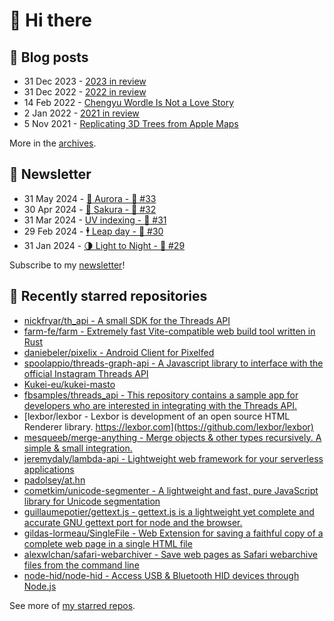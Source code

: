 # 👋 Hi there

## 📝 Blog posts

<!-- feed start -->
- 31 Dec 2023 - [2023 in review](https://cheeaun.com/blog/2023/12/2023-in-review/)
- 31 Dec 2022 - [2022 in review](https://cheeaun.com/blog/2022/12/2022-in-review/)
- 14 Feb 2022 - [Chengyu Wordle Is Not a Love Story](https://cheeaun.com/blog/2022/02/chengyu-wordle-is-not-a-love-story/)
- 2 Jan 2022 - [2021 in review](https://cheeaun.com/blog/2022/01/2021-in-review/)
- 5 Nov 2021 - [Replicating 3D Trees from Apple Maps](https://cheeaun.com/blog/2021/11/replicating-3d-trees-apple-maps/)
<!-- feed end -->

More in the [archives](https://cheeaun.com/blog/archives/).

## 📰 Newsletter

<!-- newsletter start -->
- 31 May 2024 - [🌌 Aurora - 🥫 #33](https://cheeaun.substack.com/p/aurora-33)
- 30 Apr 2024 - [🌸 Sakura - 🥫 #32](https://cheeaun.substack.com/p/sakura-32)
- 31 Mar 2024 - [UV indexing - 🥫 #31](https://cheeaun.substack.com/p/uv-indexing-31)
- 29 Feb 2024 - [🕴️ Leap day - 🥫 #30](https://cheeaun.substack.com/p/leap-day-30)
- 31 Jan 2024 - [🌗 Light to Night - 🥫 #29](https://cheeaun.substack.com/p/light-to-night-29)
<!-- newsletter end -->

Subscribe to my [newsletter](https://cheeaun.substack.com/)!

## 🌟 Recently starred repositories

<!-- starred repos start -->
- [nickfryar/th_api - A small SDK for the Threads API](https://github.com/nickfryar/th_api)
- [farm-fe/farm - Extremely fast Vite-compatible web build tool written in Rust](https://github.com/farm-fe/farm)
- [daniebeler/pixelix - Android Client for Pixelfed](https://github.com/daniebeler/pixelix)
- [spoolappio/threads-graph-api - A Javascript library to interface with the official Instagram Threads API](https://github.com/spoolappio/threads-graph-api)
- [Kukei-eu/kukei-masto](https://github.com/Kukei-eu/kukei-masto)
- [fbsamples/threads_api - This repository contains a sample app for developers who are interested in integrating with the Threads API.](https://github.com/fbsamples/threads_api)
- [lexbor/lexbor - Lexbor is development of an open source HTML Renderer library. https://lexbor.com](https://github.com/lexbor/lexbor)
- [mesqueeb/merge-anything - Merge objects & other types recursively. A simple & small integration.](https://github.com/mesqueeb/merge-anything)
- [jeremydaly/lambda-api - Lightweight web framework for your serverless applications](https://github.com/jeremydaly/lambda-api)
- [padolsey/at.hn](https://github.com/padolsey/at.hn)
- [cometkim/unicode-segmenter - A lightweight and fast, pure JavaScript library for Unicode segmentation](https://github.com/cometkim/unicode-segmenter)
- [guillaumepotier/gettext.js - gettext.js is a lightweight yet complete and accurate GNU gettext port for node and the browser.](https://github.com/guillaumepotier/gettext.js)
- [gildas-lormeau/SingleFile - Web Extension for saving a faithful copy of a complete web page in a single HTML file](https://github.com/gildas-lormeau/SingleFile)
- [alexwlchan/safari-webarchiver - Save web pages as Safari webarchive files from the command line](https://github.com/alexwlchan/safari-webarchiver)
- [node-hid/node-hid - Access USB & Bluetooth HID devices through Node.js](https://github.com/node-hid/node-hid)
<!-- starred repos end -->

See more of [my starred repos](https://github.com/stars/cheeaun/).
